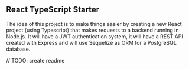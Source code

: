 ## React TypeScript Starter

The idea of this project is to make things easier by creating a new React project (using Typescript) that makes requests to a backend running in Node.js. It will have a JWT authentication system, it will have a REST API created with Express and will use Sequelize as ORM for a PostgreSQL database.

// TODO: create readme

